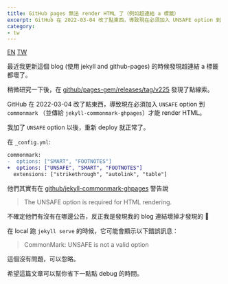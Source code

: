 ```yaml
---
title: GitHub pages 無法 render HTML 了（例如超連結 a 標籤）
excerpt: GitHub 在 2022-03-04 改了點東西，導致現在必須加入 UNSAFE option 到 commonmark （並傳給 jekyll-commonmark-ghpages）才能 render HTML。
category:
- tw
---
```


<a href="{% link _posts/2022-04-03-github-pages-not-rendering-html-in-markdown.md %}" title="GitHub pages not rendering HTML in markdown (eg. a tags)" class="lang-btn">EN</a>
<a href="{% link _posts/2022-04-03-github-pages-not-rendering-html-in-markdown-tw.md %}" title="GitHub pages 無法 render HTML 了（例如超連結 a 標籤）" class="lang-btn lang-current">TW</a>

最近我更新這個 blog (使用 jekyll and github-pages) 的時候發現超連結 a 標籤都壞了。

稍微研究一下後，在 [github/pages-gem/releases/tag/v225](https://github.com/github/pages-gem/releases/tag/v225) 發現了點線索。

GitHub 在 2022-03-04 改了點東西，導致現在必須加入 `UNSAFE` option 到
`commonmark` （並傳給 `jekyll-commonmark-ghpages`）才能 render HTML。

我加了 `UNSAFE` option 以後，重新 deploy 就正常了。

在 `_config.yml`:

```diff
commonmark:
-  options: ["SMART", "FOOTNOTES"]
+  options: ["UNSAFE", "SMART", "FOOTNOTES"]
  extensions: ["strikethrough", "autolink", "table"]
```

他們其實有在 [github/jekyll-commonmark-ghpages](https://github.com/github/jekyll-commonmark-ghpages/blob/master/README.md) 警告說

> The UNSAFE option is required for HTML rendering.

不確定他們有沒有在哪邊公告，反正我是發現我的 blog 連結壞掉才發現的 🥲

在 local 跑 `jekyll serve` 的時候，它可能會顯示以下錯誤訊息：

> CommonMark: UNSAFE is not a valid option

這個沒有問題，可以忽略。

希望這篇文章可以幫你省下一點點 debug 的時間。
